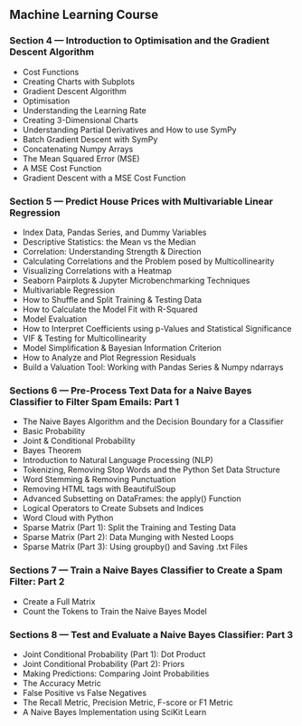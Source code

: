 ## Machine Learning Course

### Section 4 — Introduction to Optimisation and the Gradient Descent Algorithm
    
* Cost Functions
* Creating Charts with Subplots
* Gradient Descent Algorithm
* Optimisation
* Understanding the Learning Rate
* Creating 3-Dimensional Charts
* Understanding Partial Derivatives and How to use SymPy
* Batch Gradient Descent with SymPy
* Concatenating Numpy Arrays
* The Mean Squared Error (MSE)
* A MSE Cost Function
* Gradient Descent with a MSE Cost Function
    
### Section 5 — Predict House Prices with Multivariable Linear Regression

* Index Data, Pandas Series, and Dummy Variables
* Descriptive Statistics: the Mean vs the Median
* Correlation: Understanding Strength & Direction
* Calculating Correlations and the Problem posed by Multicollinearity
* Visualizing Correlations with a Heatmap
* Seaborn Pairplots & Jupyter Microbenchmarking Techniques
* Multivariable Regression
* How to Shuffle and Split Training & Testing Data
* How to Calculate the Model Fit with R-Squared
* Model Evaluation
* How to Interpret Coefficients using p-Values and Statistical Significance
* VIF & Testing for Multicollinearity
* Model Simplification & Bayesian Information Criterion
* How to Analyze and Plot Regression Residuals
* Build a Valuation Tool: Working with Pandas Series & Numpy ndarrays

### Sections 6 — Pre-Process Text Data for a Naive Bayes Classifier to Filter Spam Emails: Part 1
    
* The Naive Bayes Algorithm and the Decision Boundary for a Classifier
* Basic Probability
* Joint & Conditional Probability
* Bayes Theorem
* Introduction to Natural Language Processing (NLP)
* Tokenizing, Removing Stop Words and the Python Set Data Structure
* Word Stemming & Removing Punctuation
* Removing HTML tags with BeautifulSoup
* Advanced Subsetting on DataFrames: the apply() Function
* Logical Operators to Create Subsets and Indices
* Word Cloud with Python
* Sparse Matrix (Part 1): Split the Training and Testing Data
* Sparse Matrix (Part 2): Data Munging with Nested Loops
* Sparse Matrix (Part 3): Using groupby() and Saving .txt Files

### Sections 7 — Train a Naive Bayes Classifier to Create a Spam Filter: Part 2
    
* Create a Full Matrix
* Count the Tokens to Train the Naive Bayes Model

### Sections 8 — Test and Evaluate a Naive Bayes Classifier: Part 3
    
* Joint Conditional Probability (Part 1): Dot Product
* Joint Conditional Probability (Part 2): Priors
* Making Predictions: Comparing Joint Probabilities
* The Accuracy Metric
* False Positive vs False Negatives
* The Recall Metric, Precision Metric, F-score or F1 Metric
* A Naive Bayes Implementation using SciKit Learn
